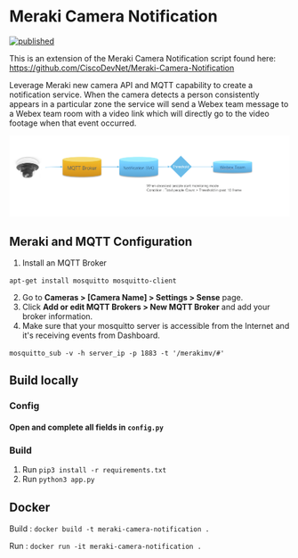 # Meraki Camera Notification

[![published](https://static.production.devnetcloud.com/codeexchange/assets/images/devnet-published.svg)](https://developer.cisco.com/codeexchange/github/repo/CiscoDevNet/Meraki-Camera-Notification)

This is an extension of the Meraki Camera Notification script found here: https://github.com/CiscoDevNet/Meraki-Camera-Notification

Leverage Meraki new camera API and MQTT capability to create a notification service. When the camera detects a person consistently appears in a particular zone the service will send a Webex team message to a Webex team room with a video link which will directly go to the video footage when that event occurred.

![](/docs/digram.png)

## Meraki and MQTT Configuration

1. Install an MQTT Broker

`apt-get install mosquitto mosquitto-client`

2. Go to **Cameras > [Camera Name] > Settings > Sense** page.
3. Click **Add or edit MQTT Brokers > New MQTT Broker** and add your broker information.
4. Make sure that your mosquitto server is accessible from the Internet and it's receiving events from Dashboard.

`mosquitto_sub -v -h server_ip -p 1883 -t '/merakimv/#'`


## Build locally
### Config
#### Open and complete all fields in `config.py`

### Build
1. Run `pip3 install -r requirements.txt`
2. Run `python3 app.py`

## Docker

Build : `docker build -t meraki-camera-notification .`

Run : `docker run -it meraki-camera-notification .`
